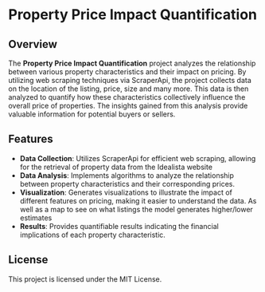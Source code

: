 
# Property Price Impact Quantification
## Overview


The **Property Price Impact Quantification** project analyzes the relationship between various property characteristics and their impact on pricing. By utilizing web scraping techniques via ScraperApi, the project collects data on the location of the listing, price, size and many more. This data is then analyzed to quantify how these characteristics collectively influence the overall price of properties. The insights gained from this analysis provide valuable information for potential buyers or sellers.

## Features
* **Data Collection**: Utilizes ScraperApi for efficient web scraping, allowing for the retrieval of property data from the Idealista website
* **Data Analysis**: Implements algorithms to analyze the relationship between property characteristics and their corresponding prices.
* **Visualization**: Generates visualizations to illustrate the impact of different features on pricing, making it easier to understand the data. As well as a map to see on what listings the model generates higher/lower estimates
* **Results**: Provides quantifiable results indicating the financial implications of each property characteristic.

## License
This project is licensed under the MIT License.

